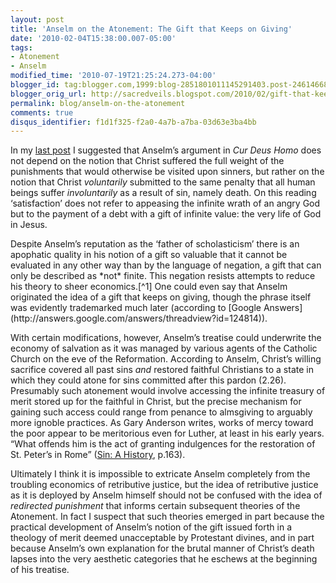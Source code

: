 ```yaml
---
layout: post
title: 'Anselm on the Atonement: The Gift that Keeps on Giving'
date: '2010-02-04T15:38:00.007-05:00'
tags:
- Atonement
- Anselm
modified_time: '2010-07-19T21:25:24.273-04:00'
blogger_id: tag:blogger.com,1999:blog-2851801011145291403.post-2461466850134002069
blogger_orig_url: http://sacredveils.blogspot.com/2010/02/gift-that-keeps-on-giving-anselm-on.html
permalink: blog/anselm-on-the-atonement
comments: true
disqus_identifier: f1d1f325-f2a0-4a7b-a7ba-03d63e3ba4bb
---
```


In my [last post](/sin-debt-and-the-economy-of-salvation) I suggested that Anselm’s argument in *Cur Deus Homo* does not depend on the notion that Christ suffered the full weight of the punishments that would otherwise be visited upon sinners, but rather on the notion that Christ *voluntarily* submitted to the same penalty that all human beings suffer *involuntarily* as a result of sin, namely death. On this reading ‘satisfaction’ does not refer to appeasing the infinite wrath of an angry God but to the payment of a debt with a gift of infinite value: the very life of God in Jesus.

<!--excerpt.start-->Despite Anselm’s reputation as the ‘father of scholasticism’ there is an apophatic quality in his notion of a gift so valuable that it cannot be evaluated in any other way than by the language of negation, a gift that can only be described as *not* finite.<!--excerpt.end--> This negation resists attempts to reduce his theory to sheer economics.[^1] One could even say that Anselm originated the idea of a gift that keeps on giving, though the phrase itself was evidently trademarked much later (according to [Google Answers](http://answers.google.com/answers/threadview?id=124814)).

With certain modifications, however, Anselm’s treatise could underwrite the economy of salvation as it was managed by various agents of the Catholic Church on the eve of the Reformation. According to Anselm, Christ’s willing sacrifice covered all past sins *and* restored faithful Christians to a state in which they could atone for sins committed after this pardon (2.26). Presumably such atonement would involve accessing the infinite treasury of merit stored up for the faithful in Christ, but the precise mechanism for gaining such access could range from penance to almsgiving to arguably more ignoble practices. As Gary Anderson writes, works of mercy toward the poor appear to be meritorious even for Luther, at least in his early years. “What offends him is the act of granting indulgences for the restoration of St. Peter’s in Rome” ([Sin: A History](http://www.amazon.com/Sin-History-Gary-Anderson/dp/0300149891?ie=UTF8&tag=sacrveil-20&link_code=btl&camp=213689&creative=392969), p.163).

Ultimately I think it is impossible to extricate Anselm completely from the troubling economics of retributive justice, but the idea of retributive justice as it is deployed by Anselm himself should not be confused with the idea of *redirected punishment* that informs certain subsequent theories of the Atonement. In fact I suspect that such theories emerged in part because the practical development of Anselm’s notion of the gift issued forth in a theology of merit deemed unacceptable by Protestant divines, and in part because Anselm’s own explanation for the brutal manner of Christ’s death lapses into the very aesthetic categories that he eschews at the beginning of his treatise.

[^1]: Anselm does imply at two points that sin against an infinite God is itself infinite. That he is speaking hyperbolically is suggested by the qualification that satisfaction for human sin requires a payment greater than all the universe *besides* God (2.6). The debt for sin thus far exceeds what human beings are capable of paying but falls short of infinity. It is this infinite distance between what is owed and what Christ actually pays in recompense that appears to drive Anselm’s theology of the gift.
